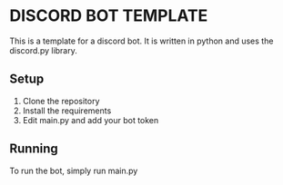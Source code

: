 # DISCORD BOT TEMPLATE

This is a template for a discord bot. It is written in python and uses the discord.py library.

## Setup

1. Clone the repository
2. Install the requirements
3. Edit main.py and add your bot token

## Running

To run the bot, simply run main.py


